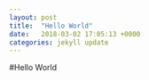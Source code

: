 ```yaml
---
layout: post
title:  "Hello World"
date:   2018-03-02 17:05:13 +0000
categories: jekyll update
---
```


#Hello World
